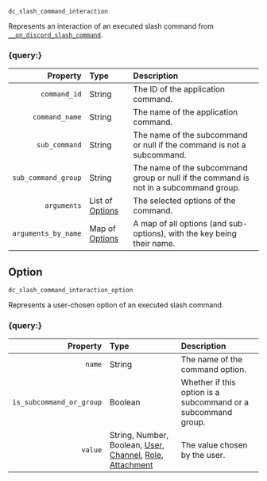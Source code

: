 `dc_slash_command_interaction`

Represents an interaction of an executed slash command from
[`__on_discord_slash_command`](/events/discord-slash-command.md).


### {query:}

|            Property | Type                       | Description                                                                           |
|--------------------:|:---------------------------|:--------------------------------------------------------------------------------------|
|        `command_id` | String                     | The ID of the application command.                                                    |
|      `command_name` | String                     | The name of the application command.                                                  |
|       `sub_command` | String                     | The name of the subcommand or null if the command is not a subcommand.                |
| `sub_command_group` | String                     | The name of the subcommand group or null if the command is not in a subcommand group. |
|         `arguments` | List of [Options](#option) | The selected options of the command.                                                  |
| `arguments_by_name` | Map of [Options](#option)  | A map of all options (and sub-options), with the key being their name.                |



## Option

`dc_slash_command_interaction_option`

Represents a user-chosen option of an executed slash command.


### {query:}

|                 Property | Type                                                                                                                                          | Description                                                   |
|-------------------------:|:----------------------------------------------------------------------------------------------------------------------------------------------|:--------------------------------------------------------------|
|                   `name` | String                                                                                                                                        | The name of the command option.                               |
| `is_subcommand_or_group` | Boolean                                                                                                                                       | Whether if this option is a subcommand or a subcommand group. |
|                  `value` | String, Number, Boolean, [User](/values/user.md), [Channel](/values/channel.md), [Role](/values/role.md), [Attachment](/values/attachment.md) | The value chosen by the user.                                 |